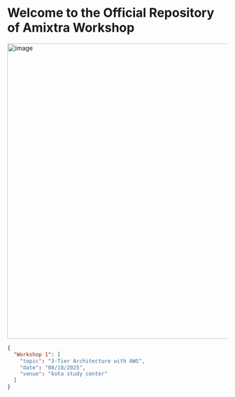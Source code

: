 # Welcome to the Official Repository of Amixtra Workshop

<img width="1206" height="675" alt="image" src="https://github.com/user-attachments/assets/4be903a4-0191-4fb7-92d0-24cc36678185" />

```json
{
  "Workshop 1": [
    "topic": "3-Tier Architecture with AWS",
    "date": "08/18/2025",
    "venue": "kota study center"
  ]
}
```
